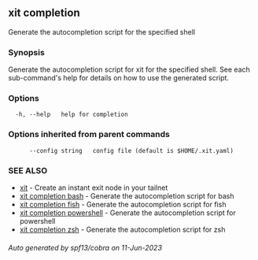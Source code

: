 ## xit completion

Generate the autocompletion script for the specified shell

### Synopsis

Generate the autocompletion script for xit for the specified shell.
See each sub-command's help for details on how to use the generated script.


### Options

```
  -h, --help   help for completion
```

### Options inherited from parent commands

```
      --config string   config file (default is $HOME/.xit.yaml)
```

### SEE ALSO

* [xit](xit.md)	 - Create an instant exit node in your tailnet
* [xit completion bash](xit_completion_bash.md)	 - Generate the autocompletion script for bash
* [xit completion fish](xit_completion_fish.md)	 - Generate the autocompletion script for fish
* [xit completion powershell](xit_completion_powershell.md)	 - Generate the autocompletion script for powershell
* [xit completion zsh](xit_completion_zsh.md)	 - Generate the autocompletion script for zsh

###### Auto generated by spf13/cobra on 11-Jun-2023
